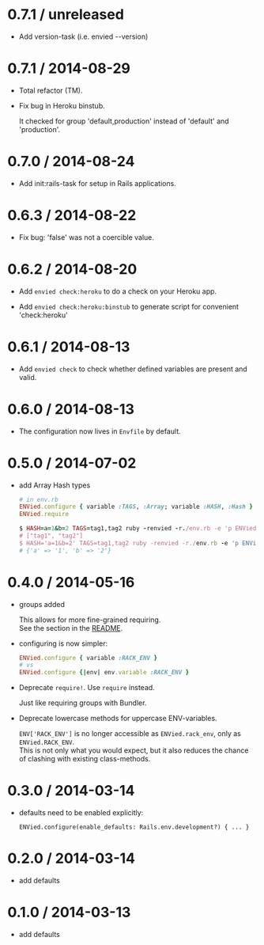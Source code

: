 # 0.7.1 / unreleased

* Add version-task (i.e. envied --version)

# 0.7.1 / 2014-08-29

* Total refactor (TM).

* Fix bug in Heroku binstub.

  It checked for group 'default,production' instead of 'default' and 'production'.

# 0.7.0 / 2014-08-24

* Add init:rails-task for setup in Rails applications.

# 0.6.3 / 2014-08-22

* Fix bug: 'false' was not a coercible value.

# 0.6.2 / 2014-08-20

* Add `envied check:heroku` to do a check on your Heroku app.

* Add `envied check:heroku:binstub` to generate script for convenient 'check:heroku'

# 0.6.1 / 2014-08-13

* Add `envied check` to check whether defined variables are present and valid.

# 0.6.0 / 2014-08-13

* The configuration now lives in `Envfile` by default.

# 0.5.0 / 2014-07-02

* add Array Hash types

  ```ruby
  # in env.rb
  ENVied.configure { variable :TAGS, :Array; variable :HASH, :Hash }
  ENVied.require

  $ HASH=a=1&b=2 TAGS=tag1,tag2 ruby -renvied -r./env.rb -e 'p ENVied.TAGS'
  # ["tag1", "tag2"]
  $ HASH='a=1&b=2' TAGS=tag1,tag2 ruby -renvied -r./env.rb -e 'p ENVied.HASH'
  # {'a' => '1', 'b' => '2'}
  ```

# 0.4.0 / 2014-05-16

* groups added

  This allows for more fine-grained requiring.  
  See the section in the [README](https://github.com/eval/envied/tree/v0.4.0#groups).

* configuring is now simpler:

  ```ruby
  ENVied.configure { variable :RACK_ENV }
  # vs
  ENVied.configure {|env| env.variable :RACK_ENV }
  ```

* Deprecate `require!`. Use `require` instead.

  Just like requiring groups with Bundler.

* Deprecate lowercase methods for uppercase ENV-variables.

  `ENV['RACK_ENV']` is no longer accessible as `ENVied.rack_env`, only as `ENVied.RACK_ENV`.  
  This is not only what you would expect, but it also reduces the chance of clashing with existing class-methods.

# 0.3.0 / 2014-03-14

* defaults need to be enabled explicitly:

  `ENVied.configure(enable_defaults: Rails.env.development?) { ... }`

# 0.2.0 / 2014-03-14

* add defaults

# 0.1.0 / 2014-03-13

* add defaults
